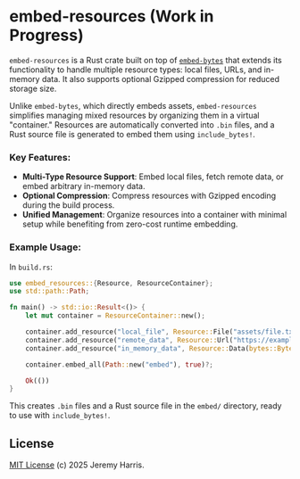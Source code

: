 # embed-resources (Work in Progress)

`embed-resources` is a Rust crate built on top of [`embed-bytes`](https://github.com/jzombie/rust-embed-bytes) that extends its functionality to handle multiple resource types: local files, URLs, and in-memory data. It also supports optional Gzipped compression for reduced storage size.

Unlike `embed-bytes`, which directly embeds assets, `embed-resources` simplifies managing mixed resources by organizing them in a virtual "container." Resources are automatically converted into `.bin` files, and a Rust source file is generated to embed them using `include_bytes!`.

### Key Features:
- **Multi-Type Resource Support**: Embed local files, fetch remote data, or embed arbitrary in-memory data.
- **Optional Compression**: Compress resources with Gzipped encoding during the build process.
- **Unified Management**: Organize resources into a container with minimal setup while benefiting from zero-cost runtime embedding.

### Example Usage:
In `build.rs`:
```rust
use embed_resources::{Resource, ResourceContainer};
use std::path::Path;

fn main() -> std::io::Result<()> {
    let mut container = ResourceContainer::new();

    container.add_resource("local_file", Resource::File("assets/file.txt".to_string()));
    container.add_resource("remote_data", Resource::Url("https://example.com/data.bin".to_string()));
    container.add_resource("in_memory_data", Resource::Data(bytes::Bytes::from("Hello, world!")));

    container.embed_all(Path::new("embed"), true)?;

    Ok(())
}
```

This creates `.bin` files and a Rust source file in the `embed/` directory, ready to use with `include_bytes!`.

## License

[MIT License](LICENSE) (c) 2025 Jeremy Harris.
